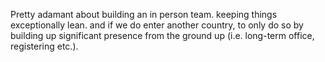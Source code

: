 Pretty adamant about building an in person team. keeping things exceptionally lean. and if we do enter another country, to only do so by building up significant presence from the ground up (i.e. long-term office, registering etc.).

